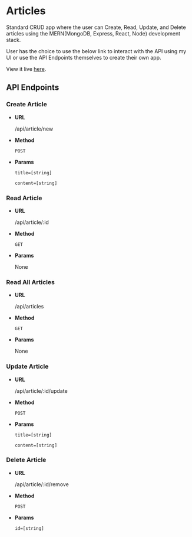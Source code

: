 # Articles
Standard CRUD app where the user can Create, Read, Update, and Delete articles using the MERN(MongoDB, Express, React, Node) development stack.

User has the choice to use the below link to interact with the API using my UI or use the API Endpoints themselves to create their own app.

View it live [here](https://articles-api-crud.herokuapp.com/).
## API Endpoints
### Create Article
* **URL**

    /api/article/new
    
* **Method**

    `POST`
    
* **Params**

    `title=[string]`
    
    `content=[string]`
    
### Read Article
* **URL**

    /api/article/:id
    
* **Method**

    `GET`
    
* **Params**

    None
    
### Read All Articles
* **URL**

    /api/articles
    
* **Method**

    `GET`
    
* **Params**

    None
    
### Update Article
* **URL**

    /api/article/:id/update
    
* **Method**

    `POST`
    
* **Params**

    `title=[string]`
    
    `content=[string]`
    
### Delete Article
* **URL**

    /api/article/:id/remove
    
* **Method**

    `POST`
    
* **Params**

    `id=[string]`
    

